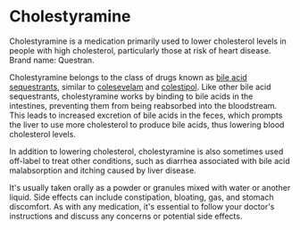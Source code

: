 [//]: # (source: ?)
[//]: # (brands: Questran)
[//]: # (tags: anticholesterols bile-acid-sequestrants medications)

# Cholestyramine

Cholestyramine is a medication primarily used to lower cholesterol levels in people with high cholesterol, particularly those at risk of heart disease. Brand name: Questran.

Cholestyramine belongs to the class of drugs known as [bile acid sequestrants](../bile-acid-sequestrants/), similar to [colesevelam](../colesevelam/) and [colestipol](../colestipol/). Like other bile acid sequestrants, cholestyramine works by binding to bile acids in the intestines, preventing them from being reabsorbed into the bloodstream. This leads to increased excretion of bile acids in the feces, which prompts the liver to use more cholesterol to produce bile acids, thus lowering blood cholesterol levels.

In addition to lowering cholesterol, cholestyramine is also sometimes used off-label to treat other conditions, such as diarrhea associated with bile acid malabsorption and itching caused by liver disease.

It's usually taken orally as a powder or granules mixed with water or another liquid. Side effects can include constipation, bloating, gas, and stomach discomfort. As with any medication, it's essential to follow your doctor's instructions and discuss any concerns or potential side effects.